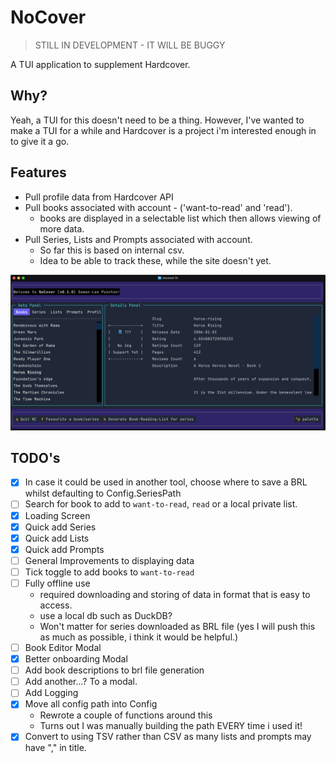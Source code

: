 # NoCover

> STILL IN DEVELOPMENT - IT WILL BE BUGGY

A TUI application to supplement Hardcover.

## Why?

Yeah, a TUI for this doesn't need to be a thing. However, I've wanted to make a TUI for a while and Hardcover is a project i'm interested enough in to give it a go.

## Features

- Pull profile data from Hardcover API
- Pull books associated with account - ('want-to-read' and 'read').
    - books are displayed in a selectable list which then allows viewing of more data.
- Pull Series, Lists and Prompts associated with account.
    - So far this is based on internal csv.
    - Idea to be able to track these, while the site doesn't yet.

![Current Dev build](images/dev-build.png)

## TODO's

- [X] In case it could be used in another tool, choose where to save a BRL whilst defaulting to Config.SeriesPath
- [ ] Search for book to add to `want-to-read`, `read` or a local private list.
- [X] Loading Screen
- [X] Quick add Series
- [X] Quick add Lists
- [X] Quick add Prompts
- [ ] General Improvements to displaying data
- [ ] Tick toggle to add books to `want-to-read`
- [ ] Fully offline use
    - required downloading and storing of data in format that is easy to access.
    - use a local db such as DuckDB?
    - Won't matter for series downloaded as BRL file (yes I will push this as much as possible, i think it would be helpful.)
- [ ] Book Editor Modal
- [X] Better onboarding Modal
- [ ] Add book descriptions to brl file generation
- [ ] Add another...? To a modal.
- [ ] Add Logging
- [X] Move all config path into Config
    - Rewrote a couple of functions around this
    - Turns out I was manually building the path EVERY time i used it!
- [X] Convert to using TSV rather than CSV as many lists and prompts may have "," in title.
